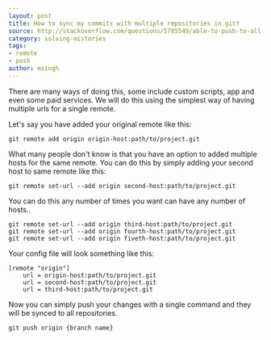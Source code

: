 ```yaml
---
layout: post
title: How to sync my commits with multiple repositories in git?
source: http://stackoverflow.com/questions/5785549/able-to-push-to-all-git-remotes-with-the-one-command/5785618#5785618
category: solving-mistories
tags:
- remote
- push
author: msingh
---
```

There are many ways of doing this, some include custom scripts, app and even some paid services. We will do this using the simplest way of having multiple urls for a single remote.

Let's say you have added your original remote like this:

```shell
git remote add origin origin-host:path/to/project.git
```

What many people don't know is that you have an option to added multiple hosts for the same remote. You can do this by simply adding your second host to same remote like this:

```shell
git remote set-url --add origin second-host:path/to/project.git
```

<!--break-->

You can do this any number of times you want can have any number of hosts..

```shell
git remote set-url --add origin third-host:path/to/project.git
git remote set-url --add origin fourth-host:path/to/project.git
git remote set-url --add origin fiveth-host:path/to/project.git
```

Your config file will look something like this:

```shell
[remote "origin"]
    url = origin-host:path/to/project.git
    url = second-host:path/to/project.git
    url = third-host:path/to/project.git
```


Now you can simply push your changes with a single command and they will be synced to all repositories.

```shell
git push origin {branch name}
```
